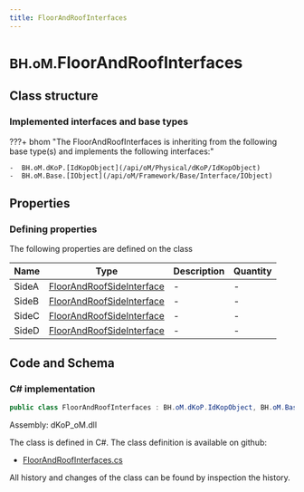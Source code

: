 ```yaml
---
title: FloorAndRoofInterfaces
---
```


# <small>BH.oM.</small>**FloorAndRoofInterfaces**



## Class structure

### Implemented interfaces and base types

???+ bhom "The FloorAndRoofInterfaces is inheriting from the following base type(s) and implements the following interfaces:"

    -  BH.oM.dKoP.[IdKopObject](/api/oM/Physical/dKoP/IdKopObject)
    -  BH.oM.Base.[IObject](/api/oM/Framework/Base/Interface/IObject)


## Properties



### Defining properties

The following properties are defined on the class

| Name             | Type             | Description      | Quantity         |
|------------------|------------------|------------------|------------------|
| SideA | [FloorAndRoofSideInterface](/api/oM/Physical/dKoP/Interfaces/FloorAndRoofSideInterface) | - | - |
| SideB | [FloorAndRoofSideInterface](/api/oM/Physical/dKoP/Interfaces/FloorAndRoofSideInterface) | - | - |
| SideC | [FloorAndRoofSideInterface](/api/oM/Physical/dKoP/Interfaces/FloorAndRoofSideInterface) | - | - |
| SideD | [FloorAndRoofSideInterface](/api/oM/Physical/dKoP/Interfaces/FloorAndRoofSideInterface) | - | - |


## Code and Schema

### C# implementation

``` C# title="C#"
public class FloorAndRoofInterfaces : BH.oM.dKoP.IdKopObject, BH.oM.Base.IObject
```

Assembly: dKoP_oM.dll

The class is defined in C#. The class definition is available on github:

- [FloorAndRoofInterfaces.cs](https://github.com/BHoM/dKoP_Toolkit/blob/develop/dKoP_oM/Interfaces\FloorAndRoofInterfaces.cs)

All history and changes of the class can be found by inspection the history.
